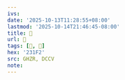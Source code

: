 ```yaml
---
ivs:
date: '2025-10-13T11:28:55+08:00'
lastmod: '2025-10-14T21:46:45-08:00'
title: 󰟖
url: 󰟖
tags: [𣇲, 𣇲]
hex: '231F2'
src: GHZR, DCCV
note:
---
```

